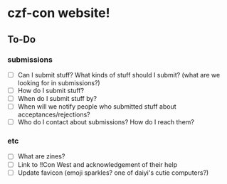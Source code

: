 # czf-con website! 

## To-Do

### submissions
- [ ] Can I submit stuff? What kinds of stuff should I submit? (what are we looking for in submissions?)
- [ ] How do I submit stuff?
- [ ] When do I submit stuff by?
- [ ] When will we notify people who submitted stuff about acceptances/rejections?
- [ ] Who do I contact about submissions? How do I reach them?

### etc
- [ ] What are zines?
- [ ] Link to !!Con West and acknowledgement of their help
- [ ] Update favicon (emoji sparkles? one of daiyi's cutie computers?)
